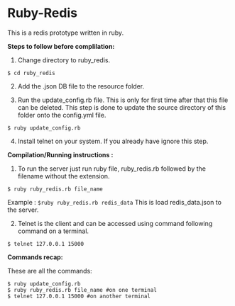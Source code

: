 # Ruby-Redis

This is a redis prototype written in ruby.

**Steps to follow before complilation:**
  
  1. Change directory to ruby_redis.

    $ cd ruby_redis

  2. Add the .json DB file to the resource folder.

  3. Run the update_config.rb file. This is only for first time after that this file can be deleted. This step is done to update the source directory of this folder onto the config.yml file.

    $ ruby update_config.rb

  4. Install telnet on your system. If you already have ignore this step.

**Compilation/Running instructions :**

  1. To run the server just run ruby file, ruby_redis.rb followed by the filename without the extension.
		
    $ ruby ruby_redis.rb file_name

  Example : ```$ruby ruby_redis.rb redis_data``` 
  This is load redis_data.json to the server.

  2. Telnet is the client and can be accessed using command following command on a terminal.

    $ telnet 127.0.0.1 15000

**Commands recap:**
  
  These are all the commands:
  
    $ ruby update_config.rb
    $ ruby ruby_redis.rb file_name #on one terminal
    $ telnet 127.0.0.1 15000 #on another terminal